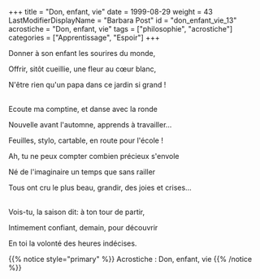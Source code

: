 +++
title = "Don, enfant, vie"
date = 1999-08-29
weight = 43
LastModifierDisplayName = "Barbara Post"
id = "don_enfant_vie_13"
acrostiche = "Don, enfant, vie"
tags = ["philosophie", "acrostiche"]
categories = ["Apprentissage", "Espoir"]
+++

Donner à son enfant les sourires du monde,

Offrir, sitôt cueillie, une fleur au cœur blanc,

N'être rien qu'un papa dans ce jardin si grand !

 \
Ecoute ma comptine, et danse avec la ronde

Nouvelle avant l'automne, apprends à travailler...

Feuilles, stylo, cartable, en route pour l'école !

Ah, tu ne peux compter combien précieux s'envole

Né de l'imaginaire un temps que sans railler

Tous ont cru le plus beau, grandir, des joies et crises...

 \
Vois-tu, la saison dit: à ton tour de partir,

Intimement confiant, demain, pour découvrir

En toi la volonté des heures indécises.

{{% notice style="primary" %}}
Acrostiche : Don, enfant, vie
{{% /notice %}}
